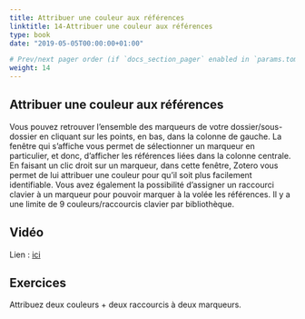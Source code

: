 ```yaml
---
title: Attribuer une couleur aux références
linktitle: 14-Attribuer une couleur aux références
type: book
date: "2019-05-05T00:00:00+01:00"

# Prev/next pager order (if `docs_section_pager` enabled in `params.toml`)
weight: 14
---
```


## Attribuer une couleur aux références

Vous pouvez retrouver l’ensemble des marqueurs de votre dossier/sous-dossier en cliquant sur les points, en bas, dans la colonne de gauche. La fenêtre qui s’affiche vous permet de sélectionner un marqueur en particulier, et donc, d’afficher les références liées dans la colonne centrale. En faisant un clic droit sur un marqueur, dans cette fenêtre, Zotero vous permet de lui attribuer une couleur pour qu’il soit plus facilement identifiable. Vous avez également la possibilité d’assigner un raccourci clavier à un marqueur pour pouvoir marquer à la volée les références. Il y a une limite de 9 couleurs/raccourcis clavier par bibliothèque.

## Vidéo

Lien : [ici](http://g.recordit.co/WY7GSjLAj0.gif)

## Exercices

Attribuez deux couleurs + deux raccourcis à deux marqueurs.

